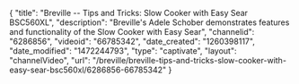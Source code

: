 {
    "title": "Breville -- Tips and Tricks: Slow Cooker with Easy Sear BSC560XL",
    "description": "Breville's Adele Schober demonstrates features and functionality of the Slow Cooker with Easy Sear",
    "channelid": "6286856",
    "videoid": "66785342",
    "date_created": "1260398117",
    "date_modified": "1472244793",
    "type": "captivate",
    "layout": "channelVideo",
    "url": "\/breville\/breville-tips-and-tricks-slow-cooker-with-easy-sear-bsc560xl\/6286856-66785342"
}